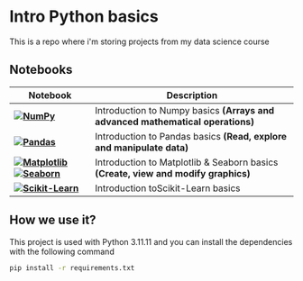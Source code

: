 # Intro Python basics
This is a repo where i'm storing projects from my data science course
## Notebooks
| Notebook | Description |
| -------- | ----------- |
|[**![NumPy](https://img.shields.io/badge/NumPy-013243?style=for-the-badge&logo=numpy&logoColor=white)**](notebooks/Lesson%20II%20-%20Numpy%20Intro.ipynb) | Introduction to Numpy basics **(Arrays and advanced mathematical operations)**|
|[**![Pandas](https://img.shields.io/badge/Pandas-150458?style=for-the-badge&logo=pandas&logoColor=white)**](notebooks/Lesson%20III-Pandas%20Intro.ipynb) | Introduction to Pandas basics **(Read, explore and manipulate data)**|
|[**![Matplotlib](https://img.shields.io/badge/Matplotlib-%23ffffff.svg?style=for-the-badge&logo=Matplotlib&logoColor=black) ![Seaborn](https://img.shields.io/badge/Seaborn-5C8FB4?style=for-the-badge)**](notebooks/Lesson%20IV%20-%20Plotting%20intro.ipynb) | Introduction to Matplotlib & Seaborn basics **(Create, view and modify graphics)**|
|[**![Scikit-Learn](https://img.shields.io/badge/Scikit--Learn-F7931E?style=for-the-badge&logo=scikit-learn&logoColor=white)**](notebooks/Lesson%20V%20-%20Scikit-Learn%20intro.ipynb) | Introduction toScikit-Learn basics|


## How we use it?
This project is used with Python 3.11.11 and you can install the dependencies with the following command
```bash
pip install -r requirements.txt
```